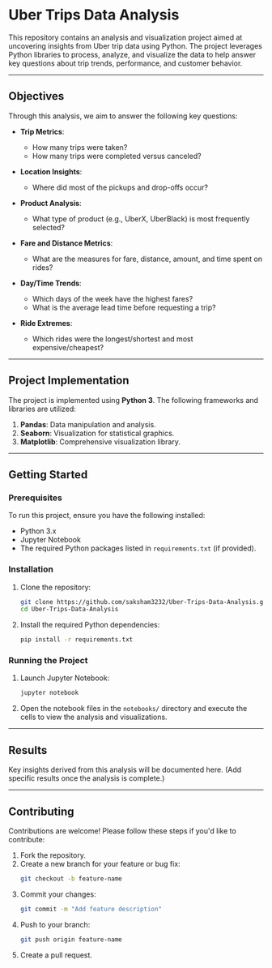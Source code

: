 # Uber Trips Data Analysis

This repository contains an analysis and visualization project aimed at uncovering insights from Uber trip data using Python. The project leverages Python libraries to process, analyze, and visualize the data to help answer key questions about trip trends, performance, and customer behavior.

---

## Objectives

Through this analysis, we aim to answer the following key questions:

- **Trip Metrics**:
  - How many trips were taken?
  - How many trips were completed versus canceled?

- **Location Insights**:
  - Where did most of the pickups and drop-offs occur?

- **Product Analysis**:
  - What type of product (e.g., UberX, UberBlack) is most frequently selected?

- **Fare and Distance Metrics**:
  - What are the measures for fare, distance, amount, and time spent on rides?

- **Day/Time Trends**:
  - Which days of the week have the highest fares?
  - What is the average lead time before requesting a trip?

- **Ride Extremes**:
  - Which rides were the longest/shortest and most expensive/cheapest?

---

## Project Implementation

The project is implemented using **Python 3**. The following frameworks and libraries are utilized:

1. **Pandas**: Data manipulation and analysis.
2. **Seaborn**: Visualization for statistical graphics.
3. **Matplotlib**: Comprehensive visualization library.


---

## Getting Started

### Prerequisites

To run this project, ensure you have the following installed:

- Python 3.x
- Jupyter Notebook
- The required Python packages listed in `requirements.txt` (if provided).

### Installation

1. Clone the repository:
   ```bash
   git clone https://github.com/saksham3232/Uber-Trips-Data-Analysis.git
   cd Uber-Trips-Data-Analysis
   ```

2. Install the required Python dependencies:
   ```bash
   pip install -r requirements.txt
   ```

### Running the Project

1. Launch Jupyter Notebook:
   ```bash
   jupyter notebook
   ```

2. Open the notebook files in the `notebooks/` directory and execute the cells to view the analysis and visualizations.

---

## Results

Key insights derived from this analysis will be documented here. (Add specific results once the analysis is complete.)

---

## Contributing

Contributions are welcome! Please follow these steps if you'd like to contribute:

1. Fork the repository.
2. Create a new branch for your feature or bug fix:
   ```bash
   git checkout -b feature-name
   ```
3. Commit your changes:
   ```bash
   git commit -m "Add feature description"
   ```
4. Push to your branch:
   ```bash
   git push origin feature-name
   ```
5. Create a pull request.
